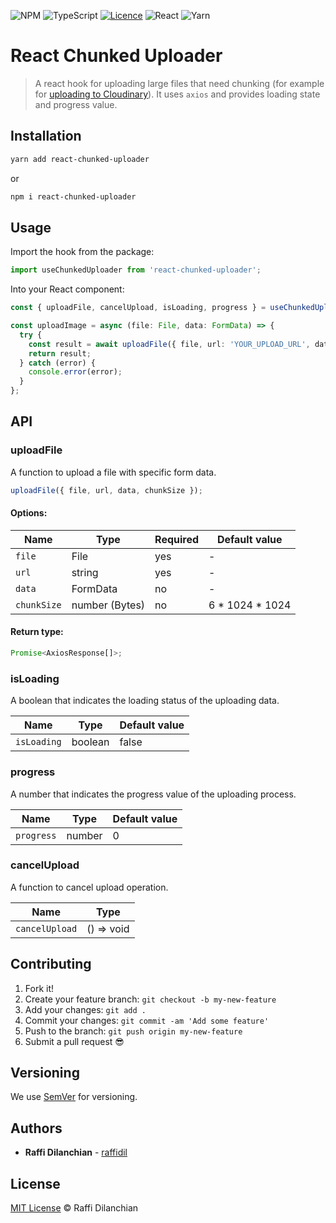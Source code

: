 ![NPM](https://img.shields.io/badge/NPM-%23000000.svg?style=for-the-badge&logo=npm&logoColor=white)
![TypeScript](https://img.shields.io/badge/typescript-%23007ACC.svg?style=for-the-badge&logo=typescript&logoColor=white)
[![Licence](https://img.shields.io/github/license/Ileriayo/markdown-badges?style=for-the-badge)](./LICENSE)
![React](https://img.shields.io/badge/react-%2320232a.svg?style=for-the-badge&logo=react&logoColor=%2361DAFB)
![Yarn](https://img.shields.io/badge/yarn-%232C8EBB.svg?style=for-the-badge&logo=yarn&logoColor=white)

# React Chunked Uploader

> A react hook for uploading large files that need chunking (for example for [uploading to Cloudinary](https://support.cloudinary.com/hc/en-us/articles/208263735-Guidelines-for-self-implementing-chunked-upload-to-Cloudinary)). It uses `axios` and provides loading state and progress value.

<!-- ## Getting Started -->

<!-- These instructions will get you a copy of the project up and running on your local machine for development and testing purposes. See deployment for notes on how to deploy the project on a live system. -->

## Installation

```sh
yarn add react-chunked-uploader
```

or

```sh
npm i react-chunked-uploader
```

## Usage

Import the hook from the package:

```ts
import useChunkedUploader from 'react-chunked-uploader';
```

Into your React component:

```ts
const { uploadFile, cancelUpload, isLoading, progress } = useChunkedUploader();

const uploadImage = async (file: File, data: FormData) => {
  try {
    const result = await uploadFile({ file, url: 'YOUR_UPLOAD_URL', data });
    return result;
  } catch (error) {
    console.error(error);
  }
};
```

## API

### uploadFile

A function to upload a file with specific form data.

```js
uploadFile({ file, url, data, chunkSize });
```

#### Options:

| Name        | Type           | Required | Default value     |
| ----------- | -------------- | -------- | ----------------- |
| `file`      | File           | yes      | -                 |
| `url`       | string         | yes      | -                 |
| `data`      | FormData       | no       | -                 |
| `chunkSize` | number (Bytes) | no       | 6 \* 1024 \* 1024 |

#### Return type:

```ts
Promise<AxiosResponse[]>;
```

### isLoading

A boolean that indicates the loading status of the uploading data.

| Name        | Type    | Default value |
| ----------- | ------- | ------------- |
| `isLoading` | boolean | false         |

### progress

A number that indicates the progress value of the uploading process.

| Name       | Type   | Default value |
| ---------- | ------ | ------------- |
| `progress` | number | 0             |

### cancelUpload

A function to cancel upload operation.

| Name           | Type       |
| -------------- | ---------- |
| `cancelUpload` | () => void |

## Contributing

1.  Fork it!
2.  Create your feature branch: `git checkout -b my-new-feature`
3.  Add your changes: `git add .`
4.  Commit your changes: `git commit -am 'Add some feature'`
5.  Push to the branch: `git push origin my-new-feature`
6.  Submit a pull request :sunglasses:

## Versioning

We use [SemVer](http://semver.org/) for versioning.

## Authors

- **Raffi Dilanchian** - [raffidil](https://github.com/raffidil)

## License

[MIT License](./LICENSE) © Raffi Dilanchian
